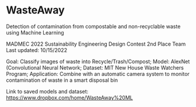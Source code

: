 # WasteAway
Detection of contamination from compostable and non-recyclable waste using Machine Learning

MADMEC 2022 Sustainability Engineering Design Contest
2nd Place Team
Last updated: 10/15/2022

Goal: Classify images of waste into Recycle/Trash/Compost;
Model: AlexNet (Convolutional Neural Network;
Dataset: MIT New House Waste Watchers Program;
Application: Combine with an automatic camera system to monitor contamination of waste in a smart disposal bin

Link to saved models and dataset:
https://www.dropbox.com/home/WasteAway%20ML
